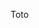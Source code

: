 Toto

```ocaml file=tikitaka.ml
```

```ocaml file=tuktuk.ml,skip
```

```cram file=burn.sh
```

```sh dir=ping/
```
